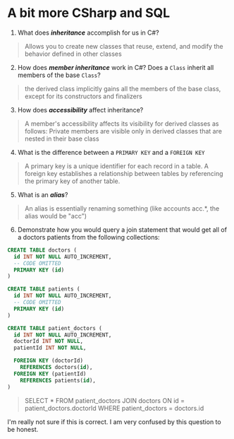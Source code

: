 # A bit more CSharp and SQL
1. What does ***inheritance*** accomplish for us in C#?

  > Allows you to create new classes that reuse, extend, and modify the behavior defined in other classes

2. How does ***member inheritance*** work in C#? Does a `Class` inherit all members of the base `Class`?

  > the derived class implicitly gains all the members of the base class, except for its constructors and finalizers

3. How does ***accessibility*** affect inheritance?

  > A member's accessibility affects its visibility for derived classes as follows: Private members are visible only in derived classes that are nested in their base class

4. What is the difference between a `PRIMARY KEY` and a `FOREIGN KEY`

  > A primary key is a unique identifier for each record in a table. A foreign key establishes a relationship between tables by referencing the primary key of another table.

5. What is an ***alias***?

  > An alias is essentially renaming something (like accounts acc.*, the alias would be "acc")

6. Demonstrate how you would query a join statement that would get all of a doctors patients from the following collections:

  ```SQL
  CREATE TABLE doctors (
    id INT NOT NULL AUTO_INCREMENT,
    -- CODE OMITTED
    PRIMARY KEY (id)
  )

  CREATE TABLE patients (
    id INT NOT NULL AUTO_INCREMENT,
    -- CODE OMITTED
    PRIMARY KEY (id)
  )

  CREATE TABLE patient_doctors (
    id INT NOT NULL AUTO_INCREMENT,
    doctorId INT NOT NULL,
    patientId INT NOT NULL,

    FOREIGN KEY (doctorId)
      REFERENCES doctors(id),
    FOREIGN KEY (patientId)
      REFERENCES patients(id),
  )

  ```

  > SELECT * FROM patient_doctors
    JOIN doctors ON id = patient_doctors.doctorId
    WHERE patient_doctors = doctors.id

I'm really not sure if this is correct. I am very confused by this question to be honest. 
